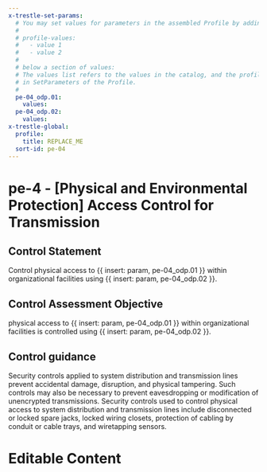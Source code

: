 ```yaml
---
x-trestle-set-params:
  # You may set values for parameters in the assembled Profile by adding
  #
  # profile-values:
  #   - value 1
  #   - value 2
  #
  # below a section of values:
  # The values list refers to the values in the catalog, and the profile-values represent values
  # in SetParameters of the Profile.
  #
  pe-04_odp.01:
    values:
  pe-04_odp.02:
    values:
x-trestle-global:
  profile:
    title: REPLACE_ME
  sort-id: pe-04
---
```


# pe-4 - \[Physical and Environmental Protection\] Access Control for Transmission

## Control Statement

Control physical access to {{ insert: param, pe-04_odp.01 }} within organizational facilities using {{ insert: param, pe-04_odp.02 }}.

## Control Assessment Objective

physical access to {{ insert: param, pe-04_odp.01 }} within organizational facilities is controlled using {{ insert: param, pe-04_odp.02 }}.

## Control guidance

Security controls applied to system distribution and transmission lines prevent accidental damage, disruption, and physical tampering. Such controls may also be necessary to prevent eavesdropping or modification of unencrypted transmissions. Security controls used to control physical access to system distribution and transmission lines include disconnected or locked spare jacks, locked wiring closets, protection of cabling by conduit or cable trays, and wiretapping sensors.

# Editable Content

<!-- Make additions and edits below -->
<!-- The above represents the contents of the control as received by the profile, prior to additions. -->
<!-- If the profile makes additions to the control, they will appear below. -->
<!-- The above markdown may not be edited but you may edit the content below, and/or introduce new additions to be made by the profile. -->
<!-- If there is a yaml header at the top, parameter values may be edited. Use --set-parameters to incorporate the changes during assembly. -->
<!-- The content here will then replace what is in the profile for this control, after running profile-assemble. -->
<!-- The current profile has no added parts for this control, but you may add new ones here. -->
<!-- Each addition must have a heading either of the form ## Control my_addition_name -->
<!-- or ## Part a. (where the a. refers to one of the control statement labels.) -->
<!-- "## Control" parts are new parts added after the statement part. -->
<!-- "## Part" parts are new parts added into the top-level statement part with that label. -->
<!-- Subparts may be added with nested hash levels of the form ### My Subpart Name -->
<!-- underneath the parent ## Control or ## Part being added -->
<!-- See https://ibm.github.io/compliance-trestle/tutorials/ssp_profile_catalog_authoring/ssp_profile_catalog_authoring for guidance. -->
